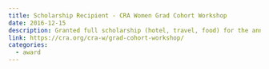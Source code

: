 ```yaml
---
title: Scholarship Recipient - CRA Women Grad Cohort Workshop
date: 2016-12-15
description: Granted full scholarship (hotel, travel, food) for the annual Computing Research Association (CRA) Women Grad Cohort Workshop in Washington D.C. I did not end up attending but the offer was appreciated.
link: https://cra.org/cra-w/grad-cohort-workshop/
categories:
  - award
---
```

